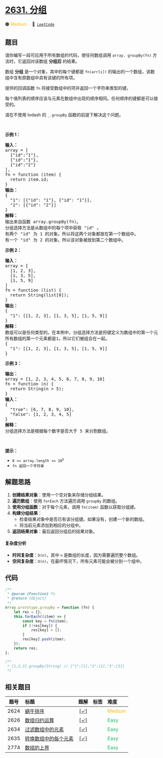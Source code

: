 # [2631. 分组](https://leetcode.com/problems/group-by)

🟠 <font color=#ffb800>Medium</font>&emsp; 🔗&ensp;[`LeetCode`](https://leetcode.com/problems/group-by)

## 题目

<p>请你编写一段可应用于所有数组的代码，使任何数组调用 <code>array. groupBy(fn)</code> 方法时，它返回对该数组 <strong>分组后</strong> 的结果。</p>

<p>数组 <strong>分组</strong> 是一个对象，其中的每个键都是 <code>fn(arr[i])</code> 的输出的一个数组，该数组中含有原数组中具有该键的所有项。</p>

<p>提供的回调函数 <code>fn</code> 将接受数组中的项并返回一个字符串类型的键。</p>

<p>每个值列表的顺序应该与元素在数组中出现的顺序相同。任何顺序的键都是可以接受的。</p>

<p>请在不使用 lodash 的&nbsp;<code>_.groupBy</code> 函数的前提下解决这个问题。</p>

<p>&nbsp;</p>

<p><strong>示例 1：</strong></p>

<pre>
<b>输入：</b>
array = [
&nbsp; {"id":"1"},
&nbsp; {"id":"1"},
&nbsp; {"id":"2"}
], 
fn = function (item) { 
&nbsp; return item.id; 
}
<b>输出：</b>
{ 
&nbsp; "1": [{"id": "1"}, {"id": "1"}], &nbsp; 
&nbsp; "2": [{"id": "2"}] 
}
<strong>解释：</strong>
输出来自函数 array.groupBy(fn)。
分组选择方法是从数组中的每个项中获取 "id" 。
有两个 "id" 为 1 的对象。所以将这两个对象都放在第一个数组中。
有一个 "id" 为 2 的对象。所以该对象被放到第二个数组中。
</pre>

<p><strong>示例 2：</strong></p>

<pre>
<b>输入：</b>
array = [
&nbsp; [1, 2, 3],
&nbsp; [1, 3, 5],
&nbsp; [1, 5, 9]
]
fn = function (list) { 
&nbsp; return String(list[0]); 
}
<b>输出：</b>
{ 
&nbsp; "1": [[1, 2, 3], [1, 3, 5], [1, 5, 9]] 
}
<strong>解释：</strong>
数组可以是任何类型的。在本例中，分组选择方法是将键定义为数组中的第一个元素。
所有数组的第一个元素都是1，所以它们被组合在一起。
{
  "1": [[1, 2, 3], [1, 3, 5], [1, 5, 9]]
}
</pre>

<p><strong>示例 3：</strong></p>

<pre>
<b>输出：</b>
array = [1, 2, 3, 4, 5, 6, 7, 8, 9, 10]
fn = function (n) { 
&nbsp; return String(n &gt; 5);
}
<strong>输入：</strong>
{
&nbsp; "true": [6, 7, 8, 9, 10],
&nbsp; "false": [1, 2, 3, 4, 5]
}
<strong>解释：</strong>
分组选择方法是根据每个数字是否大于 5 来分割数组。
</pre>

<p>&nbsp;</p>

<p><strong>提示：</strong></p>

<ul>
	<li><code>0 &lt;= array.length &lt;= 10<sup>5</sup></code></li>
	<li><code>fn 返回一个字符串</code></li>
</ul>


## 解题思路

1. **创建结果对象**：使用一个空对象来存储分组结果。
2. **遍历数组**：使用 `forEach` 方法遍历调用 `groupBy` 的数组。
3. **使用分组函数**：对于每个元素，调用 `fn(item)` 函数以获取分组键。
4. **构建分组结果**：
   - 检查结果对象中是否已有该分组键。如果没有，创建一个新的数组。
   - 将当前元素添加到相应的分组中。
5. **返回结果对象**：最后返回分组后的结果对象。

#### 复杂度分析

- **时间复杂度**：`O(n)`，其中 `n` 是数组的长度，因为需要遍历整个数组。
- **空间复杂度**：`O(n)`，在最坏情况下，所有元素可能会被分到一个组中。

## 代码

```javascript
/**
 * @param {Function} fn
 * @return {Object}
 */
Array.prototype.groupBy = function (fn) {
	let res = {};
	this.forEach((item) => {
		const key = fn(item);
		if (!res[key]) {
			res[key] = [];
		}
		res[key].push(item);
	});
	return res;
};

/**
 * [1,2,3].groupBy(String) // {"1":[1],"2":[2],"3":[3]}
 */
```

## 相关题目

<!-- prettier-ignore -->
| 题号 | 标题 | 题解 | 标签 | 难度 |
| :------: | :------ | :------: | :------ | :------ |
| 2624 | [蜗牛排序](https://leetcode.com/problems/snail-traversal) | [[✓]](/problem/2624.md) |  | <font color=#ffb800>Medium</font> |
| 2626 | [数组归约运算](https://leetcode.com/problems/array-reduce-transformation) | [[✓]](/problem/2626.md) |  | <font color=#15bd66>Easy</font> |
| 2634 | [过滤数组中的元素](https://leetcode.com/problems/filter-elements-from-array) | [[✓]](/problem/2634.md) |  | <font color=#15bd66>Easy</font> |
| 2635 | [转换数组中的每个元素](https://leetcode.com/problems/apply-transform-over-each-element-in-array) | [[✓]](/problem/2635.md) |  | <font color=#15bd66>Easy</font> |
| 2774 | [数组的上界](https://leetcode.com/problems/array-upper-bound) |  |  | <font color=#15bd66>Easy</font> |
